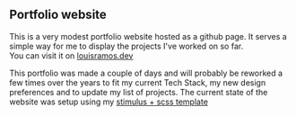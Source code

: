 ## Portfolio website
This is a very modest portfolio website hosted as a github page.
It serves a simple way for me to display the projects I've worked on so far.<br>
You can visit it on [louisramos.dev](https://louisramos.dev)

This portfolio was made a couple of days and will probably be reworked a few times over the years to fit my current Tech Stack, my new design preferences and to update my list of projects.
The current state of the website was setup using my [stimulus + scss template](https://github.com/wJoenn/stimulus-boilerplate)
